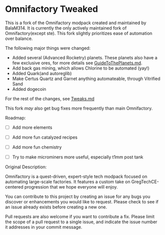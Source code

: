 # Omnifactory Tweaked

This is a fork of the Omnifactory modpack created and maintained by BalaM314. It is currently the only actively maintained fork of Omnifactory(except ste). This fork slightly prioritizes ease of automation over balance.

The following major things were changed:
* Added several (Advanced Rocketry) planets. These planets also have a few exclusive ores, for more details see [GuideToThePlanets.md](guides/GuideToThePlanets.md).
* Add back gas mining, which allows Chlorine to be automated (yay!)
* Added Quark(and autoreglib)
* Make Certus Quartz and Garnet anything automateable, through Vitrified Sand
* Added dogecoin

For the rest of the changes, see [Tweaks.md](guides/Tweaks.md)

This fork *may* also get bug fixes more frequently than main Omnifactory.

Roadmap:
* [ ] Add more elements
* [ ] Add more fun catalyzed recipes
* [ ] Add more fun chemistry
* [ ] Try to make microminers more useful, especially t1mm post tank


Original Description:

Omnifactory is a quest-driven, expert-style tech modpack focused on automating large-scale factories. It features a custom take on GregTechCE-centered progression that we hope everyone will enjoy.

You can contribute to this project by creating an issue for any bugs you discover or enhancements you would like to request. Please check to see if an issue already exists before creating a new one.

Pull requests are also welcome if you want to contribute a fix. Please limit the scope of a pull request to a single issue, and indicate the issue number it addresses in your commit message.
